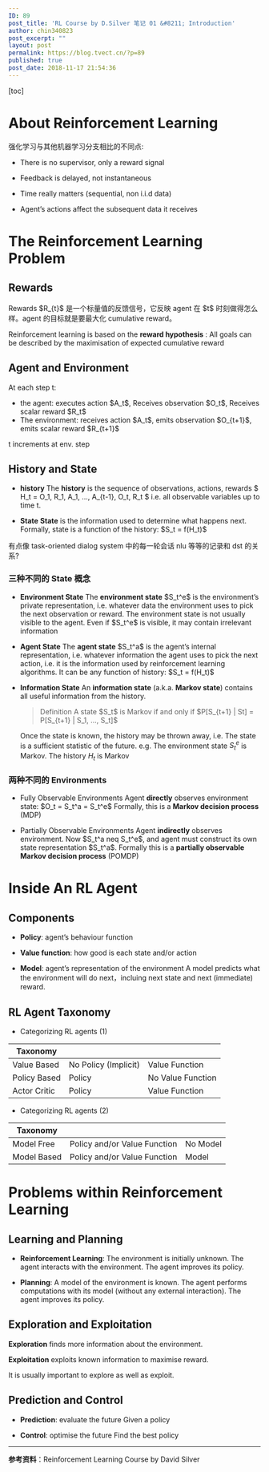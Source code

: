 ```yaml
---
ID: 89
post_title: 'RL Course by D.Silver 笔记 01 &#8211; Introduction'
author: chin340823
post_excerpt: ""
layout: post
permalink: https://blog.tvect.cn/?p=89
published: true
post_date: 2018-11-17 21:54:36
---
```

[toc]

<!--more-->

<h1>About Reinforcement Learning</h1>

强化学习与其他机器学习分支相比的不同点:

<ul>
<li>There is no supervisor, only a reward signal</p></li>
<li><p>Feedback is delayed, not instantaneous</p></li>
<li><p>Time really matters (sequential, non i.i.d data)</p></li>
<li><p>Agent’s actions affect the subsequent data it receives</p></li>
</ul>

<h1>The Reinforcement Learning Problem</h1>

<h2>Rewards</h2>

<p>Rewards $R_{t}$ 是一个标量值的反馈信号，它反映 agent 在 $t$ 时刻做得怎么样。agent 的目标就是要最大化 cumulative reward。

Reinforcement learning is based on the <strong>reward hypothesis</strong> : All goals can be described by the maximisation of expected cumulative reward

<h2>Agent and Environment</h2>

At each step t:

<ul>
<li>the agent:
executes action $A_t$, Receives observation $O_t$, Receives scalar reward $R_t$</li>
<li>The environment:
receives action $A_t$, emits observation $O_{t+1}$, emits scalar reward $R_{t+1}$</li>
</ul>

t increments at env. step

<h2>History and State</h2>

<ul>
<li><strong>history</strong>
The <strong>history</strong> is the sequence of observations, actions, rewards
$ H_t = O_1, R_1, A_1, ..., A_{t-1}, O_t, R_t $
i.e. all observable variables up to time t.</p></li>
<li><p><strong>State</strong>
<strong>State</strong> is the information used to determine what happens next. Formally, state is a function of the history: $S_t = f(H_t)$</p></li>
</ul>

<p>有点像 task-oriented dialog system 中的每一轮会话 nlu 等等的记录和 dst 的关系?

<h3>三种不同的 State 概念</h3>

<ul>
<li><strong>Environment State</strong>
The <strong>environment state</strong> $S_t^e$ is the environment’s private representation, i.e. whatever data the environment uses to pick the next observation or reward.
The environment state is not usually visible to the agent. Even if $S_t^e$ is visible, it may contain irrelevant information</p></li>
<li><p><strong>Agent State</strong>
The <strong>agent state</strong> $S_t^a$ is the agent’s internal representation, i.e. whatever information the agent uses to pick the next action, i.e. it is the information used by reinforcement learning algorithms.
It can be any function of history: $S_t = f(H_t)$</p></li>
<li><p><strong>Information State</strong>
An <strong>information state</strong> (a.k.a. <strong>Markov state</strong>) contains all useful information from the history.

<blockquote>
  Definition
  A state $S_t$ is Markov if and only if $P[S_{t+1} | St] = P[S_{t+1} | S_1, ..., S_t]$
</blockquote>

Once the state is known, the history may be thrown away, i.e. The state is a sufficient statistic of the future.
e.g. The environment state $S_t^e$ is Markov. The history $H_t$ is Markov</p></li>
</ul>

<h3>两种不同的 Environments</h3>

<ul>
<li><p>Fully Observable Environments
Agent <strong>directly</strong> observes environment state: $O_t = S_t^a = S_t^e$
Formally, this is a <strong>Markov decision process</strong> (MDP)</p></li>
<li><p>Partially Observable Environments
Agent <strong>indirectly</strong> observes environment. Now $S_t^a neq S_t^e$, and agent must construct its own state representation $S_t^a$.
Formally this is a <strong>partially observable Markov decision process</strong> (POMDP)</p></li>
</ul>

<h1>Inside An RL Agent</h1>

<h2>Components</h2>

<ul>
<li><p><strong>Policy</strong>: agent’s behaviour function</p></li>
<li><p><strong>Value function</strong>: how good is each state and/or action</p></li>
<li><p><strong>Model</strong>: agent’s representation of the environment
A model predicts what the environment will do next，incluing next state and next (immediate) reward.</p></li>
</ul>

<h2>RL Agent Taxonomy</h2>

<ul>
<li>Categorizing RL agents (1)</li>
</ul>

<table>
<thead>
<tr>
  <th>Taxonomy</th>
  <th></th>
  <th></th>
</tr>
</thead>
<tbody>
<tr>
  <td>Value Based</td>
  <td>No Policy (Implicit)</td>
  <td>Value Function</td>
</tr>
<tr>
  <td>Policy Based</td>
  <td>Policy</td>
  <td>No Value Function</td>
</tr>
<tr>
  <td>Actor Critic</td>
  <td>Policy</td>
  <td>Value Function</td>
</tr>
</tbody>
</table>

<ul>
<li>Categorizing RL agents (2)</li>
</ul>

<table>
<thead>
<tr>
  <th>Taxonomy</th>
  <th></th>
  <th></th>
</tr>
</thead>
<tbody>
<tr>
  <td>Model Free</td>
  <td>Policy and/or Value Function</td>
  <td>No Model</td>
</tr>
<tr>
  <td>Model Based</td>
  <td>Policy and/or Value Function</td>
  <td>Model</td>
</tr>
</tbody>
</table>

<h1>Problems within Reinforcement Learning</h1>

<h2><strong>Learning and Planning</strong></h2>

<ul>
<li><p><strong>Reinforcement Learning</strong>:
The environment is initially unknown. The agent interacts with the environment. The agent improves its policy.</p></li>
<li><p><strong>Planning</strong>:
A model of the environment is known. The agent performs computations with its model (without any external interaction). The agent improves its policy.</p></li>
</ul>

<h2>Exploration and Exploitation</h2>

<p><strong>Exploration</strong> finds more information about the environment.

<strong>Exploitation</strong> exploits known information to maximise reward.

It is usually important to explore as well as exploit.

<h2>Prediction and Control</h2>

<ul>
<li><strong>Prediction</strong>: evaluate the future
Given a policy</p></li>
<li><p><strong>Control</strong>: optimise the future
Find the best policy</p></li>
</ul>

<hr />

<p><strong>参考资料</strong>：Reinforcement Learning Course by David Silver